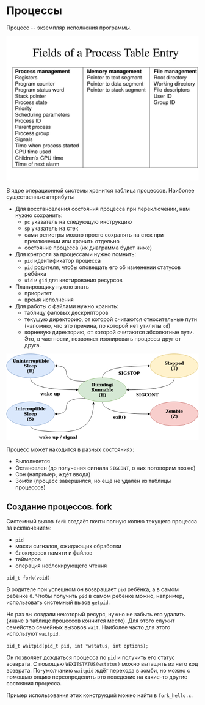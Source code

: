 # Процессы

Процесс -- экземпляр исполнения программы.

![Process attributes](process_attributes.jpg)

В ядре операционной системы хранится таблица процессов. Наиболее существенные аттрибуты

* Для восстановления состояния процесса при переключении, нам нужно сохранить:
    * `pc` указатель на следующую инструкцию
    * `sp` указатель на стек
    * сами регистры можно просто сохранять на стек при преключении или хранить отдельно
    * состояние процесса (их диаграмма будет ниже)
* Для контроля за процессами нужно помнить:
    * `pid` идентификатор процесса
    * `pid` родителя, чтобы оповещать его об изменении статусов ребёнка
    * `uid` и `gid` для квотирования ресурсов
* Планировщику нужно знать
    * приоритет
    * время исполнения
* Для работы с файлами нужно хранить:
    * таблицу фаловых дескрипторов
    * текущую директорию, от которой считаются относительные пути (напомню, что это причина, по которой нет утилиты `cd`)
    * корневую директорию, от которой считаются абсолютные пути. Это, в частности, позволяет изолировать процессы друг от друга.

![Process states](process_states.png)

Процесс может находится в разных состояниях:
* Выполняется
* Остановлен (до получения сигнала `SIGCONT`, о них поговорим позже)
* Сон (например, ждёт ввода)
* Зомби (процесс завершился, но ещё не удалён из таблицы процессов)

## Создание процессов. fork

Системный вызов `fork` создаёт почти полную копию текущего процесса за исключением:

* `pid`
* маски сигналов, ожидающих обработки
* блокировок памяти и файлов
* таймеров
* операция неблокирующего чтения

`pid_t fork(void)`

В родителе при успешном он возвращает `pid` ребёнка, а в самом ребёнке `0`. Чтобы получить `pid` в самом ребёнке можно, например, использовать системный вызов `getpid`.

Но раз вы создали некоторый ресурс, нужно не забыть его удалить (иначе в таблице процессов кончится место). Для этого служит семейство семейных вызовов `wait`. Наиболее часто для этого используют `waitpid`.

`pid_t waitpid(pid_t pid, int *wstatus, int options);`

Он позволяет дождаться процесса по `pid` и получить его статус возврата. С помощью `WEXITSTATUS(wstatus)` можно вытащить из него код возврата. По-умолчанию `waitpid` ждёт перехода в зомби, но можно с помощью опцию переопределить это поведение на какие-то другие состояния процесса.

Пример использования этих конструкций можно найти в `fork_hello.c`.